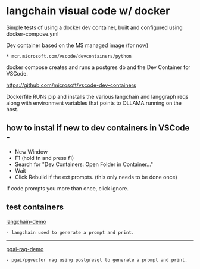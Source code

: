 # langchain visual code w/ docker

Simple tests of using a docker dev container, built and configured using docker-compose.yml

Dev container based on the MS managed image (for now)

	* mcr.microsoft.com/vscode/devcontainers/python

docker compose creates and runs a postgres db and the Dev Container for VSCode.

https://github.com/microsoft/vscode-dev-containers

Dockerfile RUNs pip and installs the various langchain and langgraph reqs along with environment variables that points to OLLAMA running on the host.

## how to instal if new to dev containers in VSCode -

* New Window
* F1 (hold fn and press f1)
* Search for "Dev Containers: Open Folder in Container..."
* Wait
* Click Rebuild if the ext prompts.  (this only needs to be done once)

If code prompts you more than once, click ignore.

## test containers

[langchain-demo](langchain-demo.md) 
	
	- langchain used to generate a prompt and print.

<hr />

[pgai-rag-demo](pgai-rag-demo.md)

	- pgai/pgvector rag using postgresql to generate a prompt and print. 